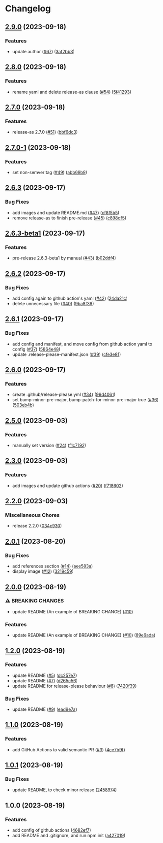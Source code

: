 # Changelog

## [2.9.0](https://github.com/dhythm/release-please-example/compare/v2.8.0...v2.9.0) (2023-09-18)


### Features

* update author ([#67](https://github.com/dhythm/release-please-example/issues/67)) ([3af2bb3](https://github.com/dhythm/release-please-example/commit/3af2bb3d3759fb3b70540628166ff3d4cf926c16))

## [2.8.0](https://github.com/dhythm/release-please-example/compare/v2.7.0...v2.8.0) (2023-09-18)


### Features

* rename yaml and delete release-as clause ([#54](https://github.com/dhythm/release-please-example/issues/54)) ([5f41293](https://github.com/dhythm/release-please-example/commit/5f4129396be8b709427ea9d256363ebcfdf3875a))

## [2.7.0](https://github.com/dhythm/release-please-example/compare/v2.7.0-1...v2.7.0) (2023-09-18)


### Features

* release-as 2.7.0 ([#51](https://github.com/dhythm/release-please-example/issues/51)) ([bbf6dc3](https://github.com/dhythm/release-please-example/commit/bbf6dc37027935df42927e36c04206ae4b907490))

## [2.7.0-1](https://github.com/dhythm/release-please-example/compare/v2.6.3...v2.7.0-1) (2023-09-18)


### Features

* set non-semver tag ([#49](https://github.com/dhythm/release-please-example/issues/49)) ([abb69b8](https://github.com/dhythm/release-please-example/commit/abb69b8fbf802b26d66084fdcbac4dd8bc3494b9))

## [2.6.3](https://github.com/dhythm/release-please-example/compare/v2.6.3-beta1...v2.6.3) (2023-09-17)


### Bug Fixes

* add images and update README.md ([#47](https://github.com/dhythm/release-please-example/issues/47)) ([cf8f5b5](https://github.com/dhythm/release-please-example/commit/cf8f5b5e28ca9fc50162f0ad33ce7d0964866d35))
* remove release-as to finish pre-release ([#45](https://github.com/dhythm/release-please-example/issues/45)) ([c898df5](https://github.com/dhythm/release-please-example/commit/c898df5066420ef6b17e78cb06105e704bb619ce))

## [2.6.3-beta1](https://github.com/dhythm/release-please-example/compare/v2.6.2...v2.6.3-beta1) (2023-09-17)


### Features

* pre-release 2.6.3-beta1 by manual ([#43](https://github.com/dhythm/release-please-example/issues/43)) ([b02ddf4](https://github.com/dhythm/release-please-example/commit/b02ddf41092dac1d26ece722d9fb57bff4b59152))

## [2.6.2](https://github.com/dhythm/release-please-example/compare/v2.6.1...v2.6.2) (2023-09-17)


### Bug Fixes

* add config again to github action's yaml ([#42](https://github.com/dhythm/release-please-example/issues/42)) ([24da21c](https://github.com/dhythm/release-please-example/commit/24da21c14d090f096703bece36557a40b911168d))
* delete unnecessary file ([#40](https://github.com/dhythm/release-please-example/issues/40)) ([9ba8f36](https://github.com/dhythm/release-please-example/commit/9ba8f3626f696a71049b9bd4a142216f083066b0))

## [2.6.1](https://github.com/dhythm/release-please-example/compare/v2.6.0...v2.6.1) (2023-09-17)


### Bug Fixes

* add config and manifest, and move config from github action yaml to config ([#37](https://github.com/dhythm/release-please-example/issues/37)) ([5864e48](https://github.com/dhythm/release-please-example/commit/5864e48aced7deea453f75d9d4642fbdd81926cf))
* update .release-please-manifest.json ([#39](https://github.com/dhythm/release-please-example/issues/39)) ([cfe3e81](https://github.com/dhythm/release-please-example/commit/cfe3e8197dd6966a677fef05dfe8ed2afdd4eac3))

## [2.6.0](https://github.com/dhythm/release-please-example/compare/v2.5.0...v2.6.0) (2023-09-17)


### Features

* create .github/release-please.yml ([#34](https://github.com/dhythm/release-please-example/issues/34)) ([99d4061](https://github.com/dhythm/release-please-example/commit/99d40619c52eeeb71e13adde23cae6367f34125b))
* set bump-minor-pre-major, bump-patch-for-minor-pre-major true ([#36](https://github.com/dhythm/release-please-example/issues/36)) ([503eb4b](https://github.com/dhythm/release-please-example/commit/503eb4b4c0285d01f1e138fcd6552b35a8c43ae1))

## [2.5.0](https://github.com/dhythm/release-please-example/compare/v2.3.0...v2.5.0) (2023-09-03)


### Features

* manually set version ([#24](https://github.com/dhythm/release-please-example/issues/24)) ([f1c7192](https://github.com/dhythm/release-please-example/commit/f1c7192601ce50e2b9e5d5ae0f451a4d2442f15e))

## [2.3.0](https://github.com/dhythm/release-please-example/compare/v2.2.0...v2.3.0) (2023-09-03)


### Features

* add images and update github actions ([#20](https://github.com/dhythm/release-please-example/issues/20)) ([f718602](https://github.com/dhythm/release-please-example/commit/f718602ced483b9ddb9189aae2760a5e87e1c910))

## [2.2.0](https://github.com/dhythm/release-please-example/compare/v2.0.1...v2.2.0) (2023-09-03)


### Miscellaneous Chores

* release 2.2.0 ([034c930](https://github.com/dhythm/release-please-example/commit/034c930603d99659cd1ea5dadc7eadd9d3ed3a70))

## [2.0.1](https://github.com/dhythm/release-please-example/compare/v2.0.0...v2.0.1) (2023-08-20)


### Bug Fixes

* add references section ([#14](https://github.com/dhythm/release-please-example/issues/14)) ([aee583a](https://github.com/dhythm/release-please-example/commit/aee583a0bab7a3db9ab38a1a5f931aaf53f9ada2))
* display image ([#12](https://github.com/dhythm/release-please-example/issues/12)) ([3219c59](https://github.com/dhythm/release-please-example/commit/3219c590ca42f54c42154689e264fdec724e45f0))

## [2.0.0](https://github.com/dhythm/release-please-example/compare/v1.2.0...v2.0.0) (2023-08-19)


### ⚠ BREAKING CHANGES

* update README (An example of BREAKING CHANGE) ([#10](https://github.com/dhythm/release-please-example/issues/10))

### Features

* update README (An example of BREAKING CHANGE) ([#10](https://github.com/dhythm/release-please-example/issues/10)) ([89e6ada](https://github.com/dhythm/release-please-example/commit/89e6ada1ad3bebddc358ff524348148a14fa676a))

## [1.2.0](https://github.com/dhythm/release-please-example/compare/v1.1.0...v1.2.0) (2023-08-19)


### Features

* update README ([#5](https://github.com/dhythm/release-please-example/issues/5)) ([dc257e7](https://github.com/dhythm/release-please-example/commit/dc257e7758ae36b762ba97e9a6f42bee4e3ba1c0))
* update README ([#7](https://github.com/dhythm/release-please-example/issues/7)) ([d265c56](https://github.com/dhythm/release-please-example/commit/d265c56829b24bb3d0c51aa4986c69172012ee65))
* update README for release-please behaviour ([#8](https://github.com/dhythm/release-please-example/issues/8)) ([7420f39](https://github.com/dhythm/release-please-example/commit/7420f395b89b20d095ba25f09a47a48186e7b54c))


### Bug Fixes

* update README ([#9](https://github.com/dhythm/release-please-example/issues/9)) ([ead9e7a](https://github.com/dhythm/release-please-example/commit/ead9e7a1d6729a8834699b4b51e10bb689e21c5a))

## [1.1.0](https://github.com/dhythm/release-please-example/compare/v1.0.1...v1.1.0) (2023-08-19)


### Features

* add GitHub Actions to valid semantic PR ([#3](https://github.com/dhythm/release-please-example/issues/3)) ([4ce7b9f](https://github.com/dhythm/release-please-example/commit/4ce7b9f049db4a103a284046560ead720329c075))

## [1.0.1](https://github.com/dhythm/release-please-example/compare/v1.0.0...v1.0.1) (2023-08-19)


### Bug Fixes

* update README, to check minor release ([2458974](https://github.com/dhythm/release-please-example/commit/2458974a9cd785d07678686bfe7fc64924c1740c))

## 1.0.0 (2023-08-19)


### Features

* add config of github actions ([4682ef7](https://github.com/dhythm/release-please-example/commit/4682ef7a40b457d653f5dda17d1de0f15ddefc45))
* add README and .gitignore, and run npm init ([a427019](https://github.com/dhythm/release-please-example/commit/a4270190910a392e63616614f81cd5ebf167acb8))
